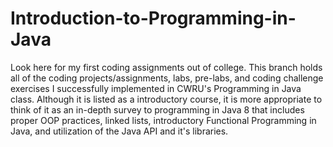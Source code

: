 # Introduction-to-Programming-in-Java
Look here for my first coding assignments out of college. This branch holds all of the coding projects/assignments, labs, pre-labs, and coding challenge exercises I successfully implemented in CWRU's Programming in Java class. Although it is listed as a introductory course, it is more appropriate to think of it as an in-depth survey to programming in Java 8 that includes proper OOP practices, linked lists, introductory Functional Programming in Java, and utilization of the Java API and it's libraries. 

